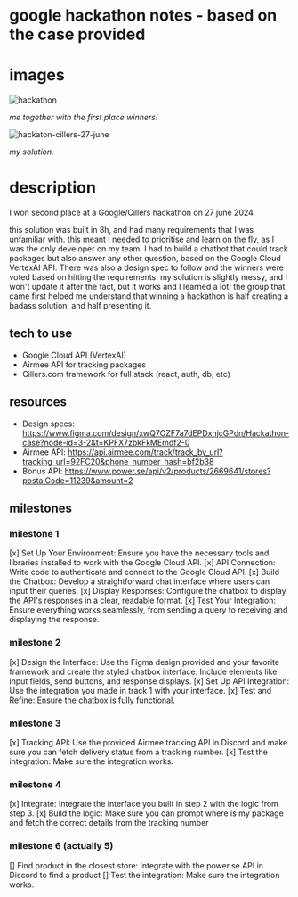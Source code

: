 # google hackathon notes - based on the case provided

# images
![hackathon](https://github.com/neontomo/google-hackathon-27-june/assets/105588693/508bcdf8-41d5-4458-9f6e-bafd0c3d8ab4)

*me together with the first place winners!*

![hackaton-cillers-27-june](https://github.com/neontomo/google-hackathon-27-june/assets/105588693/220cddf8-5761-4810-9864-38e329682b97)

*my solution.*

# description

I won second place at a Google/Cillers hackathon on 27 june 2024.

this solution was built in 8h, and had many requirements that I was unfamiliar with. this meant I needed to prioritise and learn on the fly, as I was the only developer on my team. I had to build a chatbot that could track packages but also answer any other question, based on the Google Cloud VertexAI API. There was also a design spec to follow and the winners were voted based on hitting the requirements. my solution is slightly messy, and I won't update it after the fact, but it works and I learned a lot! the group that came first helped me understand that winning a hackathon is half creating a badass solution, and half presenting it.

## tech to use

- Google Cloud API (VertexAI)
- Airmee API for tracking packages
- Cillers.com framework for full stack (react, auth, db, etc)

## resources

- Design specs: https://www.figma.com/design/xwQ7OZF7a7dEPDxhjcGPdn/Hackathon-case?node-id=3-2&t=KPFX7zbkFkMEmdf2-0
- Airmee API: https://api.airmee.com/track/track_by_url?tracking_url=92FC20&phone_number_hash=bf2b38
- Bonus API: https://www.power.se/api/v2/products/2669641/stores?postalCode=11239&amount=2

## milestones

### milestone 1

[x] Set Up Your Environment: Ensure you have the necessary tools and libraries installed to work with the Google Cloud API.
[x] API Connection: Write code to authenticate and connect to the Google Cloud API.
[x] Build the Chatbox: Develop a straightforward chat interface where users can input their queries.
[x] Display Responses: Configure the chatbox to display the API's responses in a clear, readable format.
[x] Test Your Integration: Ensure everything works seamlessly, from sending a query to receiving and displaying the response.

### milestone 2

[x] Design the Interface: Use the Figma design provided and your favorite framework and create the styled chatbox interface. Include elements like input fields, send buttons, and response displays.
[x] Set Up API Integration: Use the integration you made in track 1 with your interface.
[x] Test and Refine: Ensure the chatbox is fully functional.

### milestone 3

[x] Tracking API: Use the provided Airmee tracking API in Discord and make sure you can fetch delivery status from a tracking number.
[x] Test the integration: Make sure the integration works.

### milestone 4

[x] Integrate: Integrate the interface you built in step 2 with the logic from step 3.
[x] Build the logic: Make sure you can prompt where is my package and fetch the correct details from the tracking number

### milestone 6 (actually 5)

[] Find product in the closest store: Integrate with the power.se API in Discord to find a product
[] Test the integration: Make sure the integration works.

